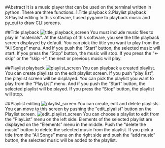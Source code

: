 #Abstract 
 It is a music player that can be used on the terminal written in python.
There are three functions.
1.Title playback 
2.Playlist playback
3.Playlist editing
 In this software, I used pygame to playback music and py_cui to draw 
CLI screens.

##Title playback
 ![title_playback_screen](../screenshots/music_player1.png)
 You must include music files to play in "materials". 
 At the startup of this software, you see the title playback screen displayed 
by default. You can pick the title you want to play from the “All Songs” menu.
 And if you push the “Start” button, the selected music will start. If you 
press the “Stop” button, the music will stop. If you press the “<-skip” or 
the “skip ->”, the next or previous music will play.

##Playlist playback
 ![playlist_screen](../screenshots/music_player2.png)
 You can playback a created playlist.
 You can create playlists on the edit playlist screen. If you push 
“play_list”, the playlist screen will be displayed. 
 You can pick the playlist you want to play from the “PlayList” menu. And if 
you push the “Start” button, the selected playlist will be played. If you press
the “Stop” button, the playlist will stop. 

##Playlist editing
 ![playlist_screen](../screenshots/music_player2.png)
 You can create, edit and delete playlists.
 You can move to this screen by pushing the "edit_plyalist" button on the 
Playlist screen. 
 ![edit_playlist_screen](../screenshots/music_player3.png)
 You can choose a playlist to edit from the “PlayList” menu on 
the left side. Elements of the selected playlist are displayed on the “Elements” 
menu in the middle. Push the "delete the music" button to delete the selected 
music from the playlist. If you pick a title from the “All Songs” menu on the 
right side and push the “add music” button, the selected music will be added to 
the playlist.

